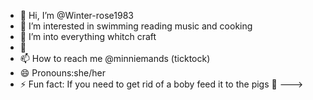 - 👋 Hi, I’m @Winter-rose1983
- 👀 I’m interested in swimming reading music and cooking 
- 🌱 I’m into everything whitch craft 
- 💞️
- 📫 How to reach me  @minniemands  (ticktock)
- 😄 Pronouns:she/her
- ⚡ Fun fact: If you need to get rid of a boby feed it to the pigs 🐖 
--->
